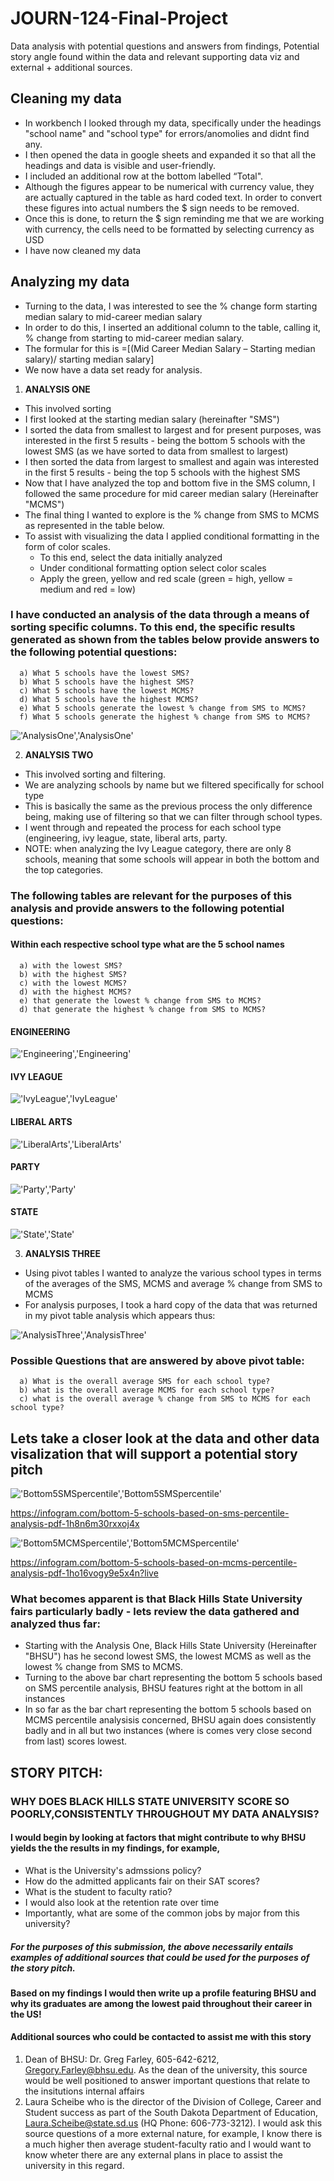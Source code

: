 # JOURN-124-Final-Project
Data analysis with potential questions and answers from findings, Potential story angle found within the data and relevant supporting data viz and external + additional sources.

## Cleaning my data
* In workbench I looked through my data, specifically under the headings "school name" and "school type" for errors/anomolies and didnt find any.
* I then opened the data in google sheets and expanded it so that all the headings and data is visible and user-friendly.
* I included an additional row at the bottom labelled “Total".
* Although the figures appear to be numerical with currency value, they are actually captured in the table as hard coded text. In order to convert these figures into actual numbers the $ sign needs to be removed. 
* Once this is done, to return the $ sign reminding me that we are working with currency, the cells need to be formatted by selecting currency as USD
* I have now cleaned my data

## Analyzing my data
* Turning to the data, I was interested to see the % change form starting median salary to mid-career median salary
* In order to do this, I inserted an additional column to the table, calling it, % change from starting to mid-career median salary.
* The formular for this is =[(Mid Career Median Salary – Starting median salary)/ starting median salary]
* We now have a data set ready for analysis.

1. **ANALYSIS ONE**
* This involved sorting 
* I first looked at the starting median salary (hereinafter "SMS")
* I sorted the data from smallest to largest and for present purposes, was interested in the first 5 results - being the bottom 5 schools with the lowest SMS (as we have sorted to data from smallest to largest) 
* I then sorted the data from largest to smallest and again was interested in the first 5 results - being the top 5 schools with the highest SMS
* Now that I have analyzed the top and bottom five in the SMS column, I followed the same procedure for mid career median salary (Hereinafter "MCMS")
* The final thing I wanted to explore is the % change from SMS to MCMS as represented in the table below.
* To assist with visualizing the data I applied conditional formatting in the form of color scales. 
    * To this end, select the data initially analyzed  
    * Under conditional formatting option select color scales 
    * Apply the green, yellow and red scale (green = high, yellow = medium and red = low)
   
### I have conducted an analysis of the data through a means of sorting specific columns. To this end, the specific results generated as shown from the tables below provide answers to the following potential questions:
      a) What 5 schools have the lowest SMS?
      b) What 5 schools have the highest SMS?
      c) What 5 schools have the lowest MCMS?
      d) What 5 schools have the highest MCMS?
      e) What 5 schools generate the lowest % change from SMS to MCMS?
      f) What 5 schools generate the highest % change from SMS to MCMS?

!['AnalysisOne','AnalysisOne'](/AnalysisOne.jpg)

2. **ANALYSIS TWO**
* This involved sorting and filtering.
* We are analyzing schools by name but we filtered specifically for school type
* This is basically the same as the previous process the only difference being, making use of filtering so that we can filter through school types.
* I went through and repeated the process for each school type (engineering, ivy league, state, liberal arts, party.
* NOTE: when analyzing the Ivy League category, there are only 8 schools, meaning that some schools will appear in both the bottom and the top categories.

### The following tables are relevant for the purposes of this analysis and provide answers to the following potential questions:
#### Within each respective school type what are the 5 school names 
      a) with the lowest SMS?
      b) with the highest SMS?
      c) with the lowest MCMS?
      d) with the highest MCMS?
      e) that generate the lowest % change from SMS to MCMS?
      d) that generate the highest % change from SMS to MCMS?

#### ENGINEERING

!['Engineering','Engineering'](/Engineering.jpg)

#### IVY LEAGUE

!['IvyLeague','IvyLeague'](/IvyLeague.jpg)

#### LIBERAL ARTS

!['LiberalArts','LiberalArts'](/LiberalArts.jpg)

#### PARTY

!['Party','Party'](/Party.jpg)

#### STATE

!['State','State'](/State.jpg)


3. **ANALYSIS THREE**
* Using pivot tables I wanted to analyze the various school types in terms of the averages of the SMS, MCMS and average % change from SMS to MCMS
* For analysis purposes, I took a hard copy of the data that was returned in my pivot table analysis which appears thus:

!['AnalysisThree','AnalysisThree'](/AnalysisThree.jpg)


### Possible Questions that are answered by above pivot table:
      a) What is the overall average SMS for each school type?
      b) what is the overall average MCMS for each school type?
      c) what is the overall average % change from SMS to MCMS for each school type? 


## Lets take a closer look at the data and other data visalization that will support a potential story pitch

!['Bottom5SMSpercentile','Bottom5SMSpercentile'](/Bottom5SMSpercentile.jpg)

https://infogram.com/bottom-5-schools-based-on-sms-percentile-analysis-pdf-1h8n6m30rxxoj4x

!['Bottom5MCMSpercentile','Bottom5MCMSpercentile'](/Bottom5MCMSpercentile.jpg)

https://infogram.com/bottom-5-schools-based-on-mcms-percentile-analysis-pdf-1ho16vogy9e5x4n?live

### What becomes apparent is that Black Hills State University fairs particularly badly - lets review the data gathered and analyzed thus far:
* Starting with the Analysis One, Black Hills State University (Hereinafter "BHSU") has he second lowest SMS, the lowest MCMS as well as the lowest % change from SMS to MCMS.
* Turning to the above bar chart representing the bottom 5 schools based on SMS percentile analysis, BHSU features right at the bottom in all instances
* In so far as the bar chart representing the bottom 5 schools based on MCMS percentile analysisis concerned, BHSU again does consistently badly and in all but two instances (where is comes very close second from last) scores lowest.

## STORY PITCH:
### WHY DOES BLACK HILLS STATE UNIVERSITY SCORE SO POORLY,CONSISTENTLY THROUGHOUT MY DATA ANALYSIS?  
#### I would begin by looking at factors that might contribute to why BHSU yields the the results in my findings, for example, 
   * What is the University's admssions policy?
   * How do the admitted applicants fair on their SAT scores?
   * What is the student to faculty ratio?
   * I would also look at the retention rate over time
   * Importantly, what are some of the common jobs by major from this university?
##### For the purposes of this submission, the above necessarily entails examples of additional sources that could be used for the purposes of the story pitch. 
 
 #### Based on my findings I would then write up a profile featuring BHSU and why its graduates are among the lowest paid throughout their career in the US!
 
 #### Additional sources who could be contacted to assist me with this story
   1. Dean of BHSU: Dr. Greg Farley, 605-642-6212, Gregory.Farley@bhsu.edu. As the dean of the university, this source would be well positioned to answer important questions that relate to the insitutions internal affairs 
   2. Laura Scheibe who is the director of the Division of College, Career and Student success as part of the South Dakota Department of Education, Laura.Scheibe@state.sd.us (HQ Phone: 606-773-3212). I would ask this source questions of a more external nature, for example, I know there is a much higher then average student-faculty ratio and I would want to know wheter there are any external plans in place to assist the university in this regard. 


